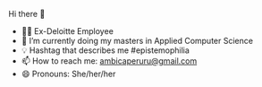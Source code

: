 Hi there 👋

- 👨‍💻 Ex-Deloitte Employee
- 🌱 I’m currently doing my masters in Applied Computer Science
- 💡 Hashtag that describes me #epistemophilia
- 📫 How to reach me: <ambicaperuru@gmail.com>
- 😄 Pronouns: She/her/her
